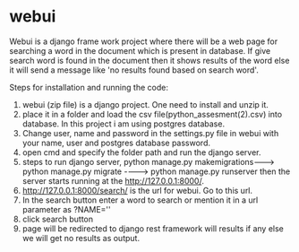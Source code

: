 # webui

Webui is a django frame work project where there will be a web page for searching a word in the document which is present in database. If give search word is found in the document then it shows results of the word else it will send a message like 'no results found based on search word'.

Steps for installation and running the code:
1) webui (zip file)  is a django project. One need to install and unzip it.
2) place it in a folder and load the csv file(python_assesment(2).csv) into database. In this project i am using postgres database. 
3) Change user, name and password in the settings.py file in webui with your name, user and postgres database password.
4) open cmd and specify the folder path and run the django server.
5) steps to run django server, python manage.py makemigrations---> python manage.py migrate ----> python manage.py runserver then the server starts running at the http://127.0.0.1:8000/.
6) http://127.0.0.1:8000/search/ is the url for webui. Go to this url.
7) In the search button enter a word to search or mention it in a url parameter as ?NAME='<some word>'
8) click search button
9) page will be redirected to django rest framework will results if any else we will get no results as output.
